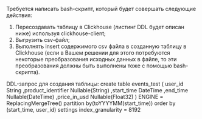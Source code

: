 Требуется написать bash-скрипт, который будет совершать следующие действия:
1. Пересоздавать таблицу в Сlickhouse (листинг DDL будет описан ниже) используя clickhouse-client;
2. Выгрузить csv-файл;
3. Выполнять insert содержимого csv файла в созданную таблицу в Сlickhouse (если в Вашем решении для этого потребуются некоторые преобразования исходных данных в файле, то эти преобразования должны быть выполнены тоже с помощью bash-скрипта).

DDL-запрос для создания таблицы:
create table events_test (
user_id String
,product_identifier Nullable(String)
,start_time DateTime
,end_time Nullable(DateTime)
,price_in_usd Nullable(Float32)
)
ENGINE = ReplacingMergeTree() partition by(toYYYYMM(start_time)) order by (start_time, user_id) settings index_granularity = 8192

